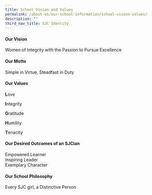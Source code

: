 ```yaml
---
title: School Vision and Values
permalink: /about-us/our-school-information/school-vision-values/
description: ""
third_nav_title: SJC Identity
---
```

#### **Our Vision**

Women of Integrity with the Passion to Pursue Excellence

#### **Our Motto**

Simple in Virtue, Steadfast in Duty

#### **Our Values**

**L**ove

**I**ntegrity

**G**ratitude

**H**umility

**T**enacity

#### **Our Desired Outcomes of an SJCian**

Empowered Learner  
Inspiring Leader  
Exemplary Character  

#### **Our School Philosophy**

Every SJC girl, a Distinctive Person